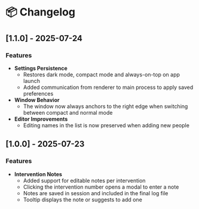 # 📦 Changelog

## [1.1.0] - 2025-07-24

### Features

- **Settings Persistence**
  - Restores dark mode, compact mode and always-on-top on app launch
  - Added communication from renderer to main process to apply saved preferences
- **Window Behavior**
  - The window now always anchors to the right edge when switching between compact and normal mode
- **Editor Improvements**
  - Editing names in the list is now preserved when adding new people

## [1.0.0] - 2025-07-23

### Features

- **Intervention Notes**
    - Added support for editable notes per intervention
    - Clicking the intervention number opens a modal to enter a note
    - Notes are saved in session and included in the final log file
    - Tooltip displays the note or suggests to add one
